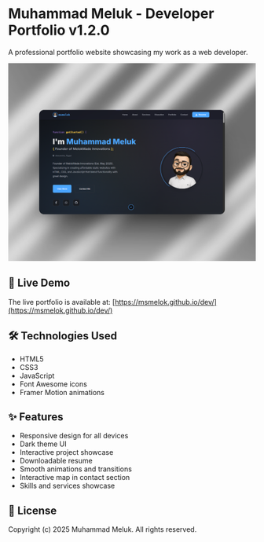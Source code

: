 # Muhammad Meluk - Developer Portfolio v1.2.0

A professional portfolio website showcasing my work as a web developer.

![preview img](/preview.png)

## 🚀 Live Demo

The live portfolio is available at: [https://msmelok.github.io/dev/](https://msmelok.github.io/dev/)

## 🛠️ Technologies Used

- HTML5
- CSS3
- JavaScript
- Font Awesome icons
- Framer Motion animations

## ✨ Features

- Responsive design for all devices
- Dark theme UI
- Interactive project showcase
- Downloadable resume
- Smooth animations and transitions
- Interactive map in contact section
- Skills and services showcase


## 📄 License

Copyright (c) 2025 Muhammad Meluk. All rights reserved.